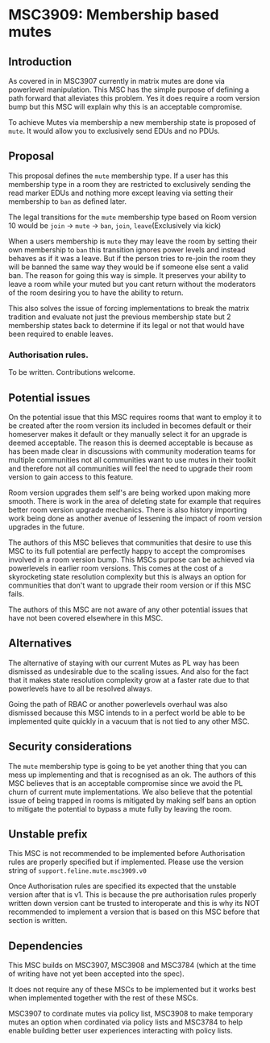 # MSC3909: Membership based mutes

## Introduction

As covered in in MSC3907 currently in matrix mutes are done via powerlevel manipulation.
This MSC has the simple purpose of defining a path forward that alleviates this problem. Yes it does
require a room version bump but this MSC will explain why this is an acceptable compromise.

To achieve Mutes via membership a new membership state is proposed of `mute`. It would allow you to
exclusively send EDUs and no PDUs.

## Proposal

This proposal defines the `mute` membership type. If a user has this membership type in a room they
are restricted to exclusively sending the read marker EDUs and nothing more except leaving via setting
their membership to `ban` as defined later.

The legal transitions for the `mute` membership type based on Room version 10 would be
`join` -> `mute` -> `ban`, `join`, `leave`(Exclusively via kick)

When a users membership is `mute` they may leave the room by setting their own membership to `ban`
this transition ignores power levels and instead behaves as if it was a leave. But if the person tries to
re-join the room they will be banned the same way they would be if someone else sent a valid ban. 
The reason for going this way is simple. It preserves your ability to leave a room while your muted 
but you cant return without the moderators of the room desiring you to have the ability to return.

This also solves the issue of forcing implementations to break the matrix tradition and evaluate not just
the previous membership state but 2 membership states back to determine if its legal or not that would have been
required to enable leaves.


### Authorisation rules.

To be written. Contributions welcome.
## Potential issues

On the potential issue that this MSC requires rooms that want to employ it to be created after the room version
its included in becomes default or their homeserver makes it default or they manually select it for an upgrade is
deemed acceptable. The reason this is deemed acceptable is because as has been made clear in discussions with
community moderation teams for multiple communities not all communities want to use mutes in their toolkit and therefore
not all communities will feel the need to upgrade their room version to gain access to this feature. 

Room version upgrades them self's are being worked upon making more smooth. There is work in the area of deleting state
for example that requires better room version upgrade mechanics. There is also history importing work being done as
another avenue of lessening the impact of room version upgrades in the future. 

The authors of this MSC believes that communities that desire to use this MSC to its full potential are perfectly happy
to accept the compromises involved in a room version bump. This MSCs purpose can be achieved via powerlevels 
in earlier room versions. This comes at the cost of a skyrocketing state resolution complexity but this is always
an option for communities that don't want to upgrade their room version or if this MSC fails.

The authors of this MSC are not aware of any other potential issues that have not been covered elsewhere in this MSC.

## Alternatives

The alternative of staying with our current Mutes as PL way has been dismissed as undesirable due to the
scaling issues. And also for the fact that it makes state resolution complexity grow at a faster rate
due to that powerlevels have to all be resolved always.

Going the path of RBAC or another powerlevels overhaul was also dismissed because this MSC intends to in
a perfect world be able to be implemented quite quickly in a vacuum that is not tied to any other MSC.

## Security considerations

The `mute` membership type is going to be yet another thing that you can mess up implementing and that is
recognised as an ok. The authors of this MSC believes that is an acceptable compromise since we avoid
the PL churn of current mute implementations. We also believe that the potential issue of being trapped in
rooms is mitigated by making self bans an option to mitigate the potential to bypass a mute fully by leaving
the room.

## Unstable prefix

This MSC is not recommended to be implemented before Authorisation rules are properly specified but if implemented.
Please use the version string of `support.feline.mute.msc3909.v0`

Once Authorisation rules are specified its expected that the unstable version after that is v1. This is because the
pre authorisation rules properly written down version cant be trusted to interoperate and this is why its NOT recommended 
to implement a version that is based on this MSC before that section is written. 

## Dependencies

This MSC builds on MSC3907, MSC3908 and MSC3784 (which at the time of writing have not yet been accepted
into the spec).

It does not require any of these MSCs to be implemented but it works best when implemented together with the rest of these MSCs.

MSC3907 to cordinate mutes via policy list, MSC3908 to make temporary mutes an option when cordinated via policy lists
and MSC3784 to help enable building better user experiences interacting with policy lists.
